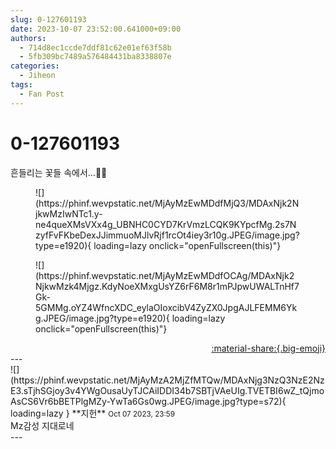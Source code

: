 ```yaml
---
slug: 0-127601193
date: 2023-10-07 23:52:00.641000+09:00
authors:
  - 714d8ec1ccde7ddf81c62e01ef63f58b
  - 5fb309bc7489a576484431ba8338807e
categories:
  - Jiheon
tags:
  - Fan Post
---
```


# 0-127601193

<div class="post-container" markdown="1">
<div class="content-container md-sidebar__scrollwrap" markdown="1">

흔들리는 꽃들 속에서...🌸🌸
<figure markdown="1">
![](https://phinf.wevpstatic.net/MjAyMzEwMDdfMjQ3/MDAxNjk2NjkwMzIwNTc1.y-ne4queXMsVXx4g_UBNHC0CYD7KrVmzLCQK9KYpcfMg.2s7NzyfFvFKbeDexJJimmuoMJlvRjf1rcOt4iey3r10g.JPEG/image.jpg?type=e1920){ loading=lazy onclick="openFullscreen(this)"}
</figure>

<figure markdown="1">
![](https://phinf.wevpstatic.net/MjAyMzEwMDdfOCAg/MDAxNjk2NjkwMzk4Mjgz.KdyNoeXMxgUsYZ6rF6M8r1mPJpwUWALTnHf7Gk-5GMMg.oYZ4WfncXDC_eylaOIoxcibV4ZyZX0JpgAJLFEMM6Ykg.JPEG/image.jpg?type=e1920){ loading=lazy onclick="openFullscreen(this)"}
</figure>


</div>
</div>

<div style="text-align: right;" markdown="1">
<a href="https://weverse.io/fromis9/fanpost/0-127601193" style="text-align: right;">:material-share:{.big-emoji}</a>
</div>
---

<div class="comments-container md-sidebar__scrollwrap" markdown="1">
<div class="comment" markdown="1">
<div class='id-container' markdown="1">
![](https://phinf.wevpstatic.net/MjAyMzA2MjZfMTQw/MDAxNjg3NzQ3NzE2NzE3.sTjhSGjoy3v4YWgOusaUyTJCAiIDDI34b7SBTjVAeUIg.TVETBI6wZ_tQjmoAsCS6Vr6bBETPlgMZy-YwTa6Gs0wg.JPEG/image.jpg?type=s72){ loading=lazy }
**<span class="artist">지헌</span>** <small>Oct 07 2023, 23:59</small><br>
</div>
<div class='comment-body' markdown="1">
Mz감성 지대로네
</div>
</div>
</div>
---
